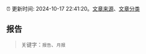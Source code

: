 :alarm_clock: 更新时间: 2024-10-17 22:41:20。[文章来源](/README.md)、[文章分类](/TAGS.md)

## 报告


> 关键字：`报告`、`月报`



